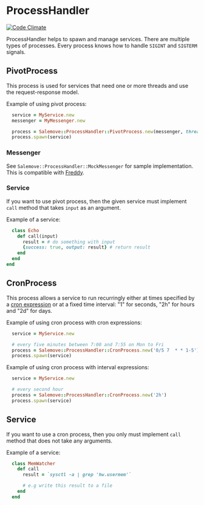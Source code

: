 # ProcessHandler

[![Code Climate](https://codeclimate.com/github/salemove/process_handler/badges/gpa.svg)](https://codeclimate.com/github/salemove/process_handler)

ProcessHandler helps to spawn and manage services. There are multiple types of processes. Every process knows how to handle `SIGINT` and `SIGTERM` signals.

## PivotProcess
This process is used for services that need one or more threads and use the request-response model.

Example of using pivot process:
```ruby
  service = MyService.new
  messenger = MyMessenger.new

  process = Salemove::ProcessHandler::PivotProcess.new(messenger, threads_count: 5)
  process.spawn(service)
```

### Messenger
See `Salemove::ProcessHandler::MockMessenger` for sample implementation. This is compatible with [Freddy](https://github.com/salemove/freddy).

### Service
If you want to use pivot process, then the given service must implement `call` method that takes `input` as an argument.

Example of a service:
```ruby
  class Echo
    def call(input)
      result = # do something with input
      {success: true, output: result} # return result
    end
  end
end
```

## CronProcess
This process allows a service to run recurringly either at times specified by a [cron expression](http://en.wikipedia.org/wiki/Cron#CRON_expression) or at a fixed time interval: "1" for seconds, "2h" for hours and "2d" for days.

Example of using cron process with cron expressions:
```ruby
  service = MyService.new

  # every five minutes between 7:00 and 7:55 on Mon to Fri
  process = Salemove::ProcessHandler::CronProcess.new('0/5 7  * * 1-5')
  process.spawn(service)
```

Example of using cron process with interval expressions:
```ruby
  service = MyService.new

  # every second hour
  process = Salemove::ProcessHandler::CronProcess.new('2h')
  process.spawn(service)
```

## Service
If you want to use a cron process, then you only must implement `call` method that does not take any arguments.

Example of a service:
```ruby
  class MemWatcher
    def call
      result = `sysctl -a | grep 'hw.usermem'`

      # e.g write this result to a file
    end
  end
```
